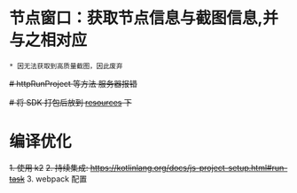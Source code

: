 # 节点窗口：获取节点信息与截图信息,并与之相对应
    * 因无法获取到高质量截图，因此废弃

~~# httpRunProject 等方法 服务器报错~~

~~# 将 SDK 打包后放到 [resources](src%2Fmain%2Fresources) 下~~

# 编译优化
~~1. 使用 k2~~
~~2. 持续集成: https://kotlinlang.org/docs/js-project-setup.html#run-task~~
3. webpack 配置


